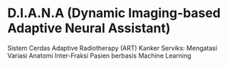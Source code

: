 # D.I.A.N.A (Dynamic Imaging-based Adaptive Neural Assistant)
Sistem Cerdas Adaptive Radiotherapy (ART) Kanker Serviks: Mengatasi Variasi Anatomi Inter-Fraksi Pasien berbasis Machine Learning
